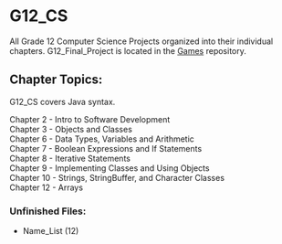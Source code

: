 # G12_CS
All Grade 12 Computer Science Projects organized into their individual chapters. G12_Final_Project is located in the [Games](https://github.com/forrestywang/Games) repository.

## Chapter Topics:
G12_CS covers Java syntax.

  Chapter 2 - Intro to Software Development  
  Chapter 3 - Objects and Classes    
  Chapter 6 - Data Types, Variables and Arithmetic  
  Chapter 7 - Boolean Expressions and If Statements  
  Chapter 8 - Iterative Statements  
  Chapter 9 - Implementing Classes and Using Objects  
  Chapter 10 - Strings, StringBuffer, and Character Classes  
  Chapter 12 - Arrays  

### Unfinished Files:
- Name_List (12)
